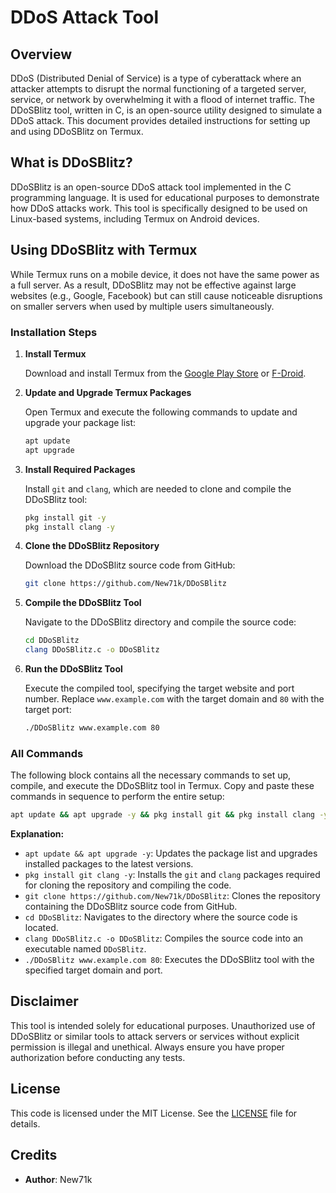 # DDoS Attack Tool

## Overview

DDoS (Distributed Denial of Service) is a type of cyberattack where an attacker attempts to disrupt the normal functioning of a targeted server, service, or network by overwhelming it with a flood of internet traffic. The DDoSBlitz tool, written in C, is an open-source utility designed to simulate a DDoS attack. This document provides detailed instructions for setting up and using DDoSBlitz on Termux.

## What is DDoSBlitz?

DDoSBlitz is an open-source DDoS attack tool implemented in the C programming language. It is used for educational purposes to demonstrate how DDoS attacks work. This tool is specifically designed to be used on Linux-based systems, including Termux on Android devices.

## Using DDoSBlitz with Termux

While Termux runs on a mobile device, it does not have the same power as a full server. As a result, DDoSBlitz may not be effective against large websites (e.g., Google, Facebook) but can still cause noticeable disruptions on smaller servers when used by multiple users simultaneously.

### Installation Steps

1. **Install Termux**

   Download and install Termux from the [Google Play Store](https://play.google.com/store/apps/details?id=com.termux) or [F-Droid](https://f-droid.org/packages/com.termux/).

2. **Update and Upgrade Termux Packages**

   Open Termux and execute the following commands to update and upgrade your package list:

   ```bash
   apt update
   apt upgrade
   ```

3. **Install Required Packages**

   Install `git` and `clang`, which are needed to clone and compile the DDoSBlitz tool:

   ```bash
   pkg install git -y
   pkg install clang -y
   ```

4. **Clone the DDoSBlitz Repository**

   Download the DDoSBlitz source code from GitHub:

   ```bash
   git clone https://github.com/New71k/DDoSBlitz
   ```

5. **Compile the DDoSBlitz Tool**

   Navigate to the DDoSBlitz directory and compile the source code:

   ```bash
   cd DDoSBlitz
   clang DDoSBlitz.c -o DDoSBlitz
   ```

6. **Run the DDoSBlitz Tool**

   Execute the compiled tool, specifying the target website and port number. Replace `www.example.com` with the target domain and `80` with the target port:

   ```bash
   ./DDoSBlitz www.example.com 80
   ```

### All Commands

The following block contains all the necessary commands to set up, compile, and execute the DDoSBlitz tool in Termux. Copy and paste these commands in sequence to perform the entire setup:

```bash
apt update && apt upgrade -y && pkg install git && pkg install clang -y && git clone https://github.com/New71k/DDoSBlitz &&cd DDoSBlitz && clang DDoSBlitz.c -o DDoSBlitz && ./DDoSBlitz www.example.com 80
```

**Explanation:**

- `apt update && apt upgrade -y`: Updates the package list and upgrades installed packages to the latest versions.
- `pkg install git clang -y`: Installs the `git` and `clang` packages required for cloning the repository and compiling the code.
- `git clone https://github.com/New71k/DDoSBlitz`: Clones the repository containing the DDoSBlitz source code from GitHub.
- `cd DDoSBlitz`: Navigates to the directory where the source code is located.
- `clang DDoSBlitz.c -o DDoSBlitz`: Compiles the source code into an executable named `DDoSBlitz`.
- `./DDoSBlitz www.example.com 80`: Executes the DDoSBlitz tool with the specified target domain and port.

## Disclaimer

This tool is intended solely for educational purposes. Unauthorized use of DDoSBlitz or similar tools to attack servers or services without explicit permission is illegal and unethical. Always ensure you have proper authorization before conducting any tests.

## License

This code is licensed under the MIT License. See the [LICENSE](LICENSE) file for details.

## Credits

- **Author**: New71k
